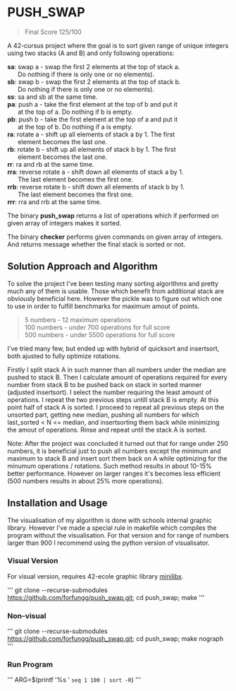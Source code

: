 # PUSH_SWAP

> Final Score 125/100

A 42-cursus project where the goal is to sort given range of unique integers using two stacks (A and B) and only following operations:

**sa**: swap a - swap the first 2 elements at the top of stack a.\
&nbsp;&nbsp;&nbsp;&nbsp;&nbsp;&nbsp;Do nothing if there is only one or no elements).\
**sb**: swap b - swap the first 2 elements at the top of stack b.\
&nbsp;&nbsp;&nbsp;&nbsp;&nbsp;&nbsp;Do nothing if there is only one or no elements).\
**ss**: sa and sb at the same time.\
**pa**: push a - take the first element at the top of b and put it\
&nbsp;&nbsp;&nbsp;&nbsp;&nbsp;&nbsp;at the top of a. Do nothing if b is empty.\
**pb**: push b - take the first element at the top of a and put it\
&nbsp;&nbsp;&nbsp;&nbsp;&nbsp;&nbsp;at the top of b. Do nothing if a is empty.\
**ra**: rotate a - shift up all elements of stack a by 1. The first\
&nbsp;&nbsp;&nbsp;&nbsp;&nbsp;&nbsp;element becomes the last one.\
**rb**: rotate b - shift up all elements of stack b by 1. The first\
&nbsp;&nbsp;&nbsp;&nbsp;&nbsp;&nbsp;element becomes the last one.\
**rr**: ra and rb at the same time.\
**rra**: reverse rotate a - shift down all elements of stack a by 1.\
&nbsp;&nbsp;&nbsp;&nbsp;&nbsp;&nbsp;The last element becomes the first one.\
**rrb**: reverse rotate b - shift down all elements of stack b by 1.\
&nbsp;&nbsp;&nbsp;&nbsp;&nbsp;&nbsp;The last element becomes the first one.\
**rrr**: rra and rrb at the same time.

The binary **push_swap** returns a list of operations which if performed on given array of integers makes it sorted.

The binary **checker** performs given commands on given array of integers. And returns message whether the final stack is sorted or not.

## Solution Approach and Algorithm
To solve the project I've been testing many sorting algorithms and pretty much any of them is usable. Those which benefit from additional stack are obviously beneficial here. However the pickle was to figure out which one to use in order to fulfill benchmarks for maximum amout of points.
> 5 numbers - 12 maximum operations\
> 100 numbers - under 700 operations for full score\
> 500 numbers - under 5500 operations for full score

I've tried many few, but ended up with hybrid of quicksort and insertsort, both ajusted to fully optimize rotations.

Firstly I split stack A in such manner than all numbers under the median are pushed to stack B. Then I calculate amount of operations required for every number from stack B to be pushed back on stack in sorted manner (adjusted insertsort). I select the number requiring the least amount of operations. I repeat the two previous steps untill stack B is empty. At this point half of stack A is sorted. I proceed to repeat all previous steps on the unsorted part, getting new median, pushing all numbers for which last_sorted < N <= median, and insertsorting them back while minimizing the amout of operations. Rinse and repeat until the stack A is sorted.

Note: After the project was concluded it turned out that for range under 250 numbers, it is beneficial just to push all numbers except the minimum and maximum to stack B and insert sort them back on A while optimizing for the minumum operations / rotations. Such method results in about 10-15% better performance. However on larger ranges it's becomes less efficient (500 numbers results in about 25% more operations).

## Installation and Usage

The visualisation of my algorithm is done with schools internal graphic library. However I've
made a special rule in makefile which compiles the program without the visualisation. For that version and for range of numbers larger than 900 I recommend using the python version of visualisator.

### Visual Version

For visual version, requires 42-ecole graphic library [minilibx](https://github.com/gcamerli/minilibx).

'''
git clone --recurse-submodules https://github.com/forfungg/push_swap.git; cd push_swap; make
'''

### Non-visual

'''
git clone --recurse-submodules https://github.com/forfungg/push_swap.git; cd push_swap; make nograph
'''

### Run Program

'''
ARG=$(printf '%s ' `seq 1 100 | sort -R`)
'''